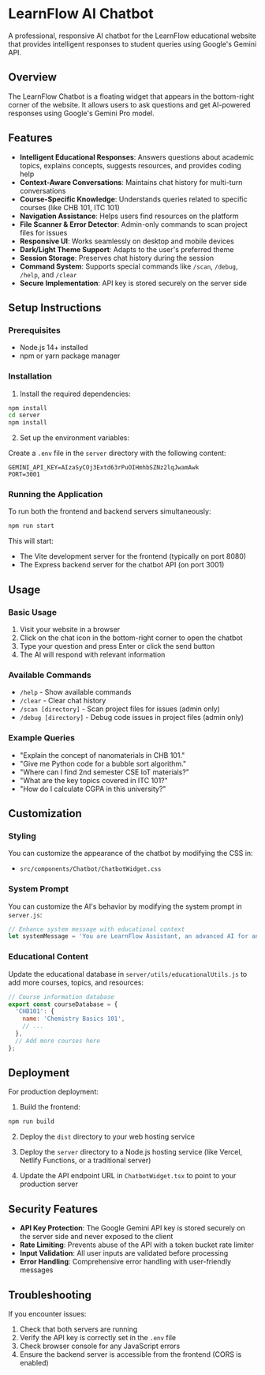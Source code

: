 # LearnFlow AI Chatbot

A professional, responsive AI chatbot for the LearnFlow educational website that provides intelligent responses to student queries using Google's Gemini API.

## Overview

The LearnFlow Chatbot is a floating widget that appears in the bottom-right corner of the website. It allows users to ask questions and get AI-powered responses using Google's Gemini Pro model.

## Features

- **Intelligent Educational Responses**: Answers questions about academic topics, explains concepts, suggests resources, and provides coding help
- **Context-Aware Conversations**: Maintains chat history for multi-turn conversations
- **Course-Specific Knowledge**: Understands queries related to specific courses (like CHB 101, ITC 101)
- **Navigation Assistance**: Helps users find resources on the platform
- **File Scanner & Error Detector**: Admin-only commands to scan project files for issues
- **Responsive UI**: Works seamlessly on desktop and mobile devices
- **Dark/Light Theme Support**: Adapts to the user's preferred theme
- **Session Storage**: Preserves chat history during the session
- **Command System**: Supports special commands like `/scan`, `/debug`, `/help`, and `/clear`
- **Secure Implementation**: API key is stored securely on the server side

## Setup Instructions

### Prerequisites

- Node.js 14+ installed
- npm or yarn package manager

### Installation

1. Install the required dependencies:

```bash
npm install
cd server
npm install
```

2. Set up the environment variables:

Create a `.env` file in the `server` directory with the following content:

```
GEMINI_API_KEY=AIzaSyCOj3Extd63rPuOIHmhbSZNz2lqJwamAwk
PORT=3001
```

### Running the Application

To run both the frontend and backend servers simultaneously:

```bash
npm run start
```

This will start:
- The Vite development server for the frontend (typically on port 8080)
- The Express backend server for the chatbot API (on port 3001)

## Usage

### Basic Usage

1. Visit your website in a browser
2. Click on the chat icon in the bottom-right corner to open the chatbot
3. Type your question and press Enter or click the send button
4. The AI will respond with relevant information

### Available Commands

- `/help` - Show available commands
- `/clear` - Clear chat history
- `/scan [directory]` - Scan project files for issues (admin only)
- `/debug [directory]` - Debug code issues in project files (admin only)

### Example Queries

- "Explain the concept of nanomaterials in CHB 101."
- "Give me Python code for a bubble sort algorithm."
- "Where can I find 2nd semester CSE IoT materials?"
- "What are the key topics covered in ITC 101?"
- "How do I calculate CGPA in this university?"

## Customization

### Styling

You can customize the appearance of the chatbot by modifying the CSS in:
- `src/components/Chatbot/ChatbotWidget.css`

### System Prompt

You can customize the AI's behavior by modifying the system prompt in `server.js`:

```javascript
// Enhance system message with educational context
let systemMessage = 'You are LearnFlow Assistant, an advanced AI for an educational platform. ';
```

### Educational Content

Update the educational database in `server/utils/educationalUtils.js` to add more courses, topics, and resources:

```javascript
// Course information database
export const courseDatabase = {
  'CHB101': {
    name: 'Chemistry Basics 101',
    // ...
  },
  // Add more courses here
};
```

## Deployment

For production deployment:

1. Build the frontend:
```bash
npm run build
```

2. Deploy the `dist` directory to your web hosting service

3. Deploy the `server` directory to a Node.js hosting service (like Vercel, Netlify Functions, or a traditional server)

4. Update the API endpoint URL in `ChatbotWidget.tsx` to point to your production server

## Security Features

- **API Key Protection**: The Google Gemini API key is stored securely on the server side and never exposed to the client
- **Rate Limiting**: Prevents abuse of the API with a token bucket rate limiter
- **Input Validation**: All user inputs are validated before processing
- **Error Handling**: Comprehensive error handling with user-friendly messages

## Troubleshooting

If you encounter issues:

1. Check that both servers are running
2. Verify the API key is correctly set in the `.env` file
3. Check browser console for any JavaScript errors
4. Ensure the backend server is accessible from the frontend (CORS is enabled)